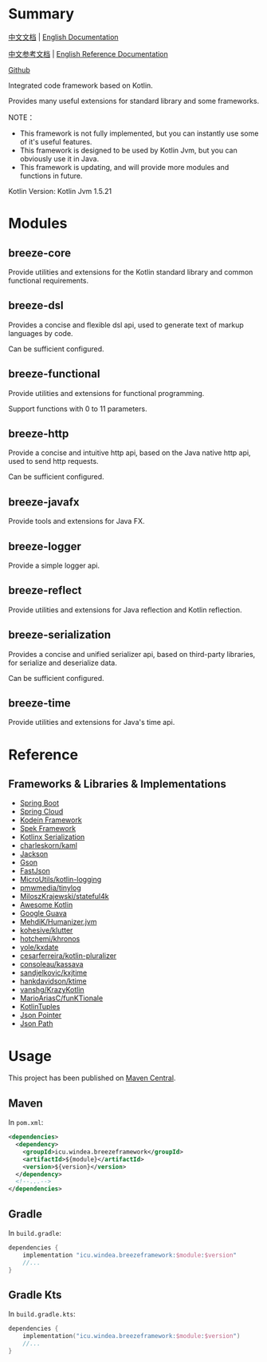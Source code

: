 # Summary

[中文文档](README.md) | [English Documentation](README_en.md)

[中文参考文档](https://windea.icu/Breeze-Framework/#/zh/) | [English Reference Documentation](https://windea.icu/Breeze-Framework/#/en/)

[Github](https://github.com/DragonKnightOfBreeze/Breeze-Framework)

Integrated code framework based on Kotlin.

Provides many useful extensions for standard library and some frameworks.

NOTE：

* This framework is not fully implemented, but you can instantly use some of it's useful features.
* This framework is designed to be used by Kotlin Jvm, but you can obviously use it in Java.
* This framework is updating, and will provide more modules and functions in future.

Kotlin Version: Kotlin Jvm 1.5.21

# Modules

## breeze-core

Provide utilities and extensions for the Kotlin standard library and common functional requirements.

## breeze-dsl

Provides a concise and flexible dsl api, used to generate text of markup languages by code.

Can be sufficient configured.

## breeze-functional

Provide utilities and extensions for functional programming.

Support functions with 0 to 11 parameters.

## breeze-http

Provide a concise and intuitive http api, based on the Java native http api, used to send http requests.

Can be sufficient configured.

## breeze-javafx

Provide tools and extensions for Java FX.

## breeze-logger

Provide a simple logger api.

## breeze-reflect

Provide utilities and extensions for Java reflection and Kotlin reflection.

## breeze-serialization

Provides a concise and unified serializer api, based on third-party libraries, for serialize and deserialize data.

Can be sufficient configured.

## breeze-time

Provide utilities and extensions for Java's time api.

# Reference

## Frameworks & Libraries & Implementations

* [Spring Boot](https://github.com/spring-projects/spring-boot)
* [Spring Cloud](https://github.com/spring-cloud)
* [Kodein Framework](https://github.com/Kodein-Framework/Kodein-DI)
* [Spek Framework](https://github.com/spekframework/spek)
* [Kotlinx Serialization](https://github.com/Kotlin/kotlinx.serialization)
* [charleskorn/kaml](https://github.com/charleskorn/kaml)
* [Jackson](https://github.com/FasterXML/jackson)
* [Gson](https://github.com/google/gson)
* [FastJson](https://github.com/alibaba/fastjson)
* [MicroUtils/kotlin-logging](https://github.com/MicroUtils/kotlin-logging)
* [pmwmedia/tinylog](https://github.com/pmwmedia/tinylog)
* [MiloszKrajewski/stateful4k](https://github.com/MiloszKrajewski/stateful4k)
* [Awesome Kotlin](https://github.com/KotlinBy/awesome-kotlin)
* [Google Guava](https://github.com/google/guava)
* [MehdiK/Humanizer.jvm](https://github.com/MehdiK/Humanizer.jvm)
* [kohesive/klutter](https://github.com/kohesive/klutter)
* [hotchemi/khronos](https://github.com/hotchemi/khronos)
* [yole/kxdate](https://github.com/yole/kxdate)
* [cesarferreira/kotlin-pluralizer](https://github.com/cesarferreira/kotlin-pluralizer)
* [consoleau/kassava](https://github.com/consoleau/kassava)
* [sandjelkovic/kxjtime](https://github.com/sandjelkovic/kxjtime)
* [hankdavidson/ktime](https://github.com/hankdavidson/ktime)
* [vanshg/KrazyKotlin](https://github.com/vanshg/KrazyKotlin)
* [MarioAriasC/funKTionale](https://github.com/MarioAriasC/funKTionale/tree/master/funktionale-composition)
* [KotlinTuples](https://github.com/enbandari/KotlinTuples)
* [Json Pointer](https://tools.ietf.org/html/rfc6901)
* [Json Path](https://github.com/json-path/JsonPath)

# Usage

This project has been published on [Maven Central](https://repo1.maven.org/maven2).

## Maven

In `pom.xml`:
  
```xml
<dependencies>
  <dependency>
    <groupId>icu.windea.breezeframework</groupId>
    <artifactId>${module}</artifactId>
    <version>${version}</version>
  </dependency>
  <!--...-->
</dependencies>
```

## Gradle

In `build.gradle`:

```groovy
dependencies {
    implementation "icu.windea.breezeframework:$module:$version"
    //...
}
```

## Gradle Kts

In `build.gradle.kts`:

```kotlin
dependencies {
    implementation("icu.windea.breezeframework:$module:$version")
    //...
}
```